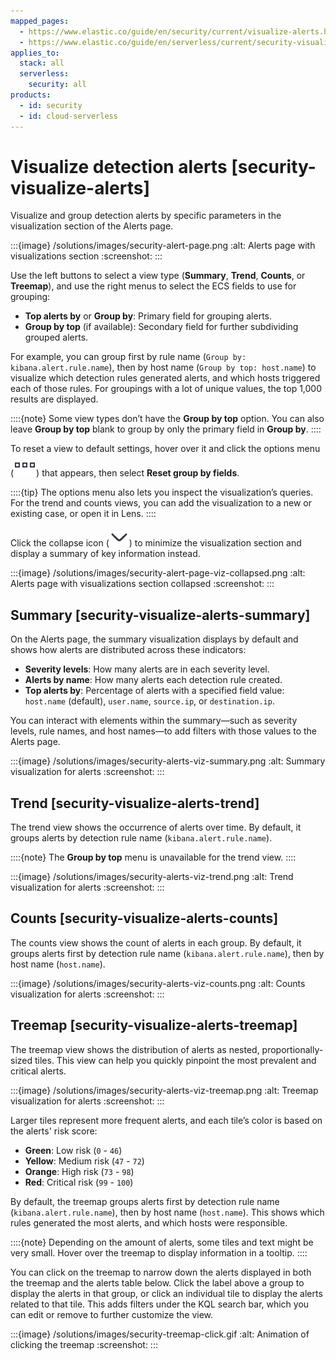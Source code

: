 ```yaml
---
mapped_pages:
  - https://www.elastic.co/guide/en/security/current/visualize-alerts.html
  - https://www.elastic.co/guide/en/serverless/current/security-visualize-alerts.html
applies_to:
  stack: all
  serverless:
    security: all
products:
  - id: security
  - id: cloud-serverless
---
```


# Visualize detection alerts [security-visualize-alerts]

Visualize and group detection alerts by specific parameters in the visualization section of the Alerts page.

:::{image} /solutions/images/security-alert-page.png
:alt: Alerts page with visualizations section
:screenshot:
:::

Use the left buttons to select a view type (**Summary**, **Trend**, **Counts**, or **Treemap**), and use the right menus to select the ECS fields to use for grouping:

* **Top alerts by** or **Group by**: Primary field for grouping alerts.
* **Group by top** (if available): Secondary field for further subdividing grouped alerts.

For example, you can group first by rule name (`Group by: kibana.alert.rule.name`), then by host name (`Group by top: host.name`) to visualize which detection rules generated alerts, and which hosts triggered each of those rules. For groupings with a lot of unique values, the top 1,000 results are displayed.

::::{note}
Some view types don’t have the **Group by top** option. You can also leave **Group by top** blank to group by only the primary field in **Group by**.
::::


To reset a view to default settings, hover over it and click the options menu (![More actions](/solutions/images/security-three-dot-icon.png "title =20x20")) that appears, then select **Reset group by fields**.

::::{tip}
The options menu also lets you inspect the visualization’s queries. For the trend and counts views, you can add the visualization to a new or existing case, or open it in Lens.
::::


Click the collapse icon (![Collapse icon](/solutions/images/security-collapse-icon-horiz-down.png "title =20x20")) to minimize the visualization section and display a summary of key information instead.

:::{image} /solutions/images/security-alert-page-viz-collapsed.png
:alt: Alerts page with visualizations section collapsed
:screenshot:
:::


## Summary [security-visualize-alerts-summary]

On the Alerts page, the summary visualization displays by default and shows how alerts are distributed across these indicators:

* **Severity levels**: How many alerts are in each severity level.
* **Alerts by name**: How many alerts each detection rule created.
* **Top alerts by**: Percentage of alerts with a specified field value: `host.name` (default), `user.name`, `source.ip`, or `destination.ip`.

You can interact with elements within the summary—such as severity levels, rule names, and host names—to add filters with those values to the Alerts page.

:::{image} /solutions/images/security-alerts-viz-summary.png
:alt: Summary visualization for alerts
:screenshot:
:::


## Trend [security-visualize-alerts-trend]

The trend view shows the occurrence of alerts over time. By default, it groups alerts by detection rule name (`kibana.alert.rule.name`).

::::{note}
The **Group by top** menu is unavailable for the trend view.
::::


:::{image} /solutions/images/security-alerts-viz-trend.png
:alt: Trend visualization for alerts
:screenshot:
:::


## Counts [security-visualize-alerts-counts]

The counts view shows the count of alerts in each group. By default, it groups alerts first by detection rule name (`kibana.alert.rule.name`), then by host name (`host.name`).

:::{image} /solutions/images/security-alerts-viz-counts.png
:alt: Counts visualization for alerts
:screenshot:
:::


## Treemap [security-visualize-alerts-treemap]

The treemap view shows the distribution of alerts as nested, proportionally-sized tiles. This view can help you quickly pinpoint the most prevalent and critical alerts.

:::{image} /solutions/images/security-alerts-viz-treemap.png
:alt: Treemap visualization for alerts
:screenshot:
:::

Larger tiles represent more frequent alerts, and each tile’s color is based on the alerts' risk score:

* **Green**: Low risk (`0` - `46`)
* **Yellow**: Medium risk (`47` - `72`)
* **Orange**: High risk (`73` - `98`)
* **Red**: Critical risk (`99` - `100`)

By default, the treemap groups alerts first by detection rule name (`kibana.alert.rule.name`), then by host name (`host.name`). This shows which rules generated the most alerts, and which hosts were responsible.

::::{note}
Depending on the amount of alerts, some tiles and text might be very small. Hover over the treemap to display information in a tooltip.
::::


You can click on the treemap to narrow down the alerts displayed in both the treemap and the alerts table below. Click the label above a group to display the alerts in that group, or click an individual tile to display the alerts related to that tile. This adds filters under the KQL search bar, which you can edit or remove to further customize the view.

:::{image} /solutions/images/security-treemap-click.gif
:alt: Animation of clicking the treemap
:screenshot:
:::

